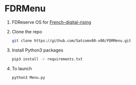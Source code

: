 # FDRMenu


1. FDReserve OS for [French-digital-rising](https://www.fdreserve.com/)
2. Clone the repo
   ```sh
   git clone https://github.com/Satcomx00-x00/FDRMenu.git
   ```
   
3. Install Python3 packages
   ```sh
   pip3 install -r requirements.txt
   ```
4. To launch
   ```Python
   python3 Menu.py
   ```
